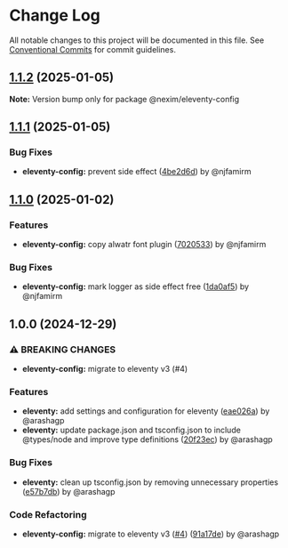 # Change Log

All notable changes to this project will be documented in this file.
See [Conventional Commits](https://conventionalcommits.org) for commit guidelines.

## [1.1.2](https://github.com/the-nexim/web-app-toolkit/compare/@nexim/eleventy-config@1.1.1...@nexim/eleventy-config@1.1.2) (2025-01-05)

**Note:** Version bump only for package @nexim/eleventy-config

## [1.1.1](https://github.com/the-nexim/web-app-toolkit/compare/@nexim/eleventy-config@1.1.0...@nexim/eleventy-config@1.1.1) (2025-01-05)

### Bug Fixes

* **eleventy-config:** prevent side effect ([4be2d6d](https://github.com/the-nexim/web-app-toolkit/commit/4be2d6d5c645420030c85f65cab4119219480d07)) by @njfamirm

## [1.1.0](https://github.com/the-nexim/web-app-toolkit/compare/@nexim/eleventy-config@1.0.0...@nexim/eleventy-config@1.1.0) (2025-01-02)

### Features

* **eleventy-config:** copy alwatr font plugin ([7020533](https://github.com/the-nexim/web-app-toolkit/commit/70205331d2e4a2ef131be6ce441839afb088378f)) by @njfamirm

### Bug Fixes

* **eleventy-config:** mark logger as side effect free ([1da0af5](https://github.com/the-nexim/web-app-toolkit/commit/1da0af51596f5afe022c16ce9c1a6f4aa2f85b34)) by @njfamirm

## 1.0.0 (2024-12-29)

### ⚠ BREAKING CHANGES

* **eleventy-config:** migrate to eleventy v3 (#4)

### Features

* **eleventy:** add settings and configuration for eleventy ([eae026a](https://github.com/the-nexim/web-application-toolkit/commit/eae026aa9596a2c3090e211a2e07436dfc88a2f5)) by @arashagp
* **eleventy:** update package.json and tsconfig.json to include @types/node and improve type definitions ([20f23ec](https://github.com/the-nexim/web-application-toolkit/commit/20f23ec8486d1c8e7d1b28e54dad9c5350d82cf3)) by @arashagp

### Bug Fixes

* **eleventy:** clean up tsconfig.json by removing unnecessary properties ([e57b7db](https://github.com/the-nexim/web-application-toolkit/commit/e57b7db59dc4f4bb813e354291978a9bf8865219)) by @arashagp

### Code Refactoring

* **eleventy-config:** migrate to eleventy v3 ([#4](https://github.com/the-nexim/web-application-toolkit/issues/4)) ([91a17de](https://github.com/the-nexim/web-application-toolkit/commit/91a17def5e87061cd84f2d0c3dc245ba68c79535)) by @arashagp
